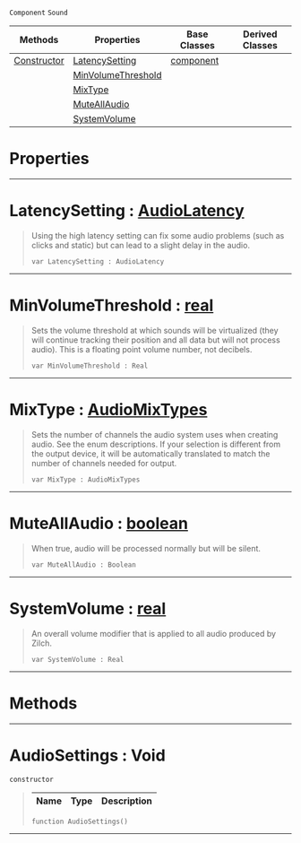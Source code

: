  `Component` `Sound`



|Methods|Properties|Base Classes|Derived Classes|
|---|---|---|---|
|[ Constructor](https://github.com/ZilchEngine/ZilchDocs/blob/master/code_reference/class_reference/audiosettings.md#audiosettings-void)|[ LatencySetting](https://github.com/ZilchEngine/ZilchDocs/blob/master/code_reference/class_reference/audiosettings.md#latencysetting-zilch-engi)|[component](https://github.com/ZilchEngine/ZilchDocs/blob/master/code_reference/class_reference/component.md)| |
| |[ MinVolumeThreshold](https://github.com/ZilchEngine/ZilchDocs/blob/master/code_reference/class_reference/audiosettings.md#minvolumethreshold-zero)| | |
| |[ MixType](https://github.com/ZilchEngine/ZilchDocs/blob/master/code_reference/class_reference/audiosettings.md#mixtype-zilch-engine-docu)| | |
| |[ MuteAllAudio](https://github.com/ZilchEngine/ZilchDocs/blob/master/code_reference/class_reference/audiosettings.md#muteallaudio-zilch-engine)| | |
| |[ SystemVolume](https://github.com/ZilchEngine/ZilchDocs/blob/master/code_reference/class_reference/audiosettings.md#systemvolume-zilch-engine)| | |


 #  Properties


---  
 #  LatencySetting : [AudioLatency](https://github.com/ZilchEngine/ZilchDocs/blob/master/code_reference/enum_reference.md#audiolatency)

> Using the high latency setting can fix some audio problems (such as clicks and static) but can lead to a slight delay in the audio.
> ``` lang=cpp, name=Nada
> var LatencySetting : AudioLatency


---  
 #  MinVolumeThreshold : [real](https://github.com/ZilchEngine/ZilchDocs/blob/master/code_reference/nada_base_types/real.md)

> Sets the volume threshold at which sounds will be virtualized (they will continue tracking their position and all data but will not process audio). This is a floating point volume number, not decibels.
> ``` lang=cpp, name=Nada
> var MinVolumeThreshold : Real


---  
 #  MixType : [AudioMixTypes](https://github.com/ZilchEngine/ZilchDocs/blob/master/code_reference/enum_reference.md#audiomixtypes)

> Sets the number of channels the audio system uses when creating audio. See the enum descriptions. If your selection is different from the output device, it will be automatically translated to match the number of channels needed for output.
> ``` lang=cpp, name=Nada
> var MixType : AudioMixTypes


---  
 #  MuteAllAudio : [boolean](https://github.com/ZilchEngine/ZilchDocs/blob/master/code_reference/nada_base_types/boolean.md)

> When true, audio will be processed normally but will be silent.
> ``` lang=cpp, name=Nada
> var MuteAllAudio : Boolean


---  
 #  SystemVolume : [real](https://github.com/ZilchEngine/ZilchDocs/blob/master/code_reference/nada_base_types/real.md)

> An overall volume modifier that is applied to all audio produced by Zilch.
> ``` lang=cpp, name=Nada
> var SystemVolume : Real


---  
 #  Methods


---  
 #  AudioSettings : Void

 `constructor`

> 
> |Name|Type|Description|
> |---|---|---|
> ``` lang=cpp, name=Nada
> function AudioSettings()
> ``` 


---  
 

 